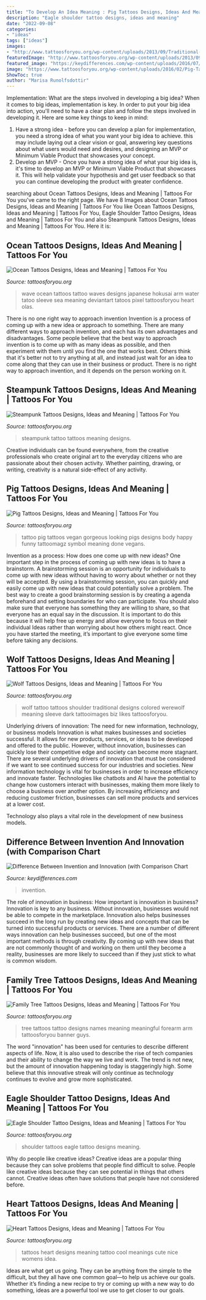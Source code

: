 ```yaml
---
title: "To Develop An Idea Meaning : Pig Tattoos Designs, Ideas And Meaning"
description: "Eagle shoulder tattoo designs, ideas and meaning"
date: "2022-09-08"
categories:
- "ideas"
tags: ["ideas"]
images:
- "http://www.tattoosforyou.org/wp-content/uploads/2013/09/Traditional-Wolf-Tattoo1-659x1024.jpg"
featuredImage: "http://www.tattoosforyou.org/wp-content/uploads/2013/09/Heart-Tattoos-For-Women.jpg"
featured_image: "https://keydifferences.com/wp-content/uploads/2016/07/invention-vs-innovation-thumbnail.jpg"
image: "https://www.tattoosforyou.org/wp-content/uploads/2016/02/Pig-Tattoo-Ideas.jpg"
ShowToc: true
author: "Marisa Runolfsdottir"
---
```



Implementation: What are the steps involved in developing a big idea?
When it comes to big ideas, implementation is key. In order to put your big idea into action, you'll need to have a clear plan and follow the steps involved in developing it. Here are some key things to keep in mind: 
1. Have a strong idea - before you can develop a plan for implementation, you need a strong idea of what you want your big idea to achieve. this may include laying out a clear vision or goal, answering key questions about what users would need and desires, and designing an MVP or Minimum Viable Product that showcases your concept. 
2. Develop an MVP - Once you have a strong idea of what your big idea is, it's time to develop an MVP or Minimum Viable Product that showcases it. This will help validate your hypothesis and get user feedback so that you can continue developing the product with greater confidence.

	

		
searching about Ocean Tattoos Designs, Ideas and Meaning | Tattoos For You you've came to the right page. We have 8 Images about Ocean Tattoos Designs, Ideas and Meaning | Tattoos For You like Ocean Tattoos Designs, Ideas and Meaning | Tattoos For You, Eagle Shoulder Tattoo Designs, Ideas and Meaning | Tattoos For You and also Steampunk Tattoos Designs, Ideas and Meaning | Tattoos For You. Here it is:
		
    
## Ocean Tattoos Designs, Ideas And Meaning | Tattoos For You

<img loading=lazy src="http://www.tattoosforyou.org/wp-content/uploads/2017/11/Ocean-Wave-Tattoo.jpg" onerror="this.onerror=null;this.src='https://tse4.mm.bing.net/th?id=OIP.mhJPs8ubeEQwfEJKysiBaQHaLE&amp;pid=15.1';" alt="Ocean Tattoos Designs, Ideas and Meaning | Tattoos For You">

_Source: tattoosforyou.org_

>wave ocean tattoos tattoo waves designs japanese hokusai arm water tatoo sleeve sea meaning deviantart tatoos pixel tattoosforyou heart olas. 

	

There is no one right way to approach invention
Invention is a process of coming up with a new idea or approach to something. There are many different ways to approach invention, and each has its own advantages and disadvantages. Some people believe that the best way to approach invention is to come up with as many ideas as possible, and then experiment with them until you find the one that works best. Others think that it's better not to try anything at all, and instead just wait for an idea to come along that they can use in their business or product. There is no right way to approach invention, and it depends on the person working on it.

    
## Steampunk Tattoos Designs, Ideas And Meaning | Tattoos For You

<img loading=lazy src="https://www.tattoosforyou.org/wp-content/uploads/2016/05/Steampunk-Tattoo-Images.jpg" onerror="this.onerror=null;this.src='https://tse4.mm.bing.net/th?id=OIP.a5U1ebJZZy1fdQUvA_epPgHaKM&amp;pid=15.1';" alt="Steampunk Tattoos Designs, Ideas and Meaning | Tattoos For You">

_Source: tattoosforyou.org_

>steampunk tattoo tattoos meaning designs. 

	

Creative individuals can be found everywhere, from the creative professionals who create original art to the everyday citizens who are passionate about their chosen activity. Whether painting, drawing, or writing, creativity is a natural side-effect of any activity.

    
## Pig Tattoos Designs, Ideas And Meaning | Tattoos For You

<img loading=lazy src="https://www.tattoosforyou.org/wp-content/uploads/2016/02/Pig-Tattoo-Ideas.jpg" onerror="this.onerror=null;this.src='https://tse3.mm.bing.net/th?id=OIP.fI0XkEjYtIwPH3BBcMYpMwHaJ4&amp;pid=15.1';" alt="Pig Tattoos Designs, Ideas and Meaning | Tattoos For You">

_Source: tattoosforyou.org_

>tattoo pig tattoos vegan gorgeous looking pigs designs body happy funny tattoomagz symbol meaning done vegans. 

	

Invention as a process: How does one come up with new ideas?
One important step in the process of coming up with new ideas is to have a brainstorm. A brainstorming session is an opportunity for individuals to come up with new ideas without having to worry about whether or not they will be accepted. By using a brainstorming session, you can quickly and easily come up with new ideas that could potentially solve a problem. 
The best way to create a good brainstorming session is by creating a agenda beforehand and setting boundaries for who can participate. You should also make sure that everyone has something they are willing to share, so that everyone has an equal say in the discussion. It is important to do this because it will help free up energy and allow everyone to focus on their individual Ideas rather than worrying about how others might react. Once you have started the meeting, it’s important to give everyone some time before taking any decisions.

    
## Wolf Tattoos Designs, Ideas And Meaning | Tattoos For You

<img loading=lazy src="http://www.tattoosforyou.org/wp-content/uploads/2013/09/Traditional-Wolf-Tattoo1-659x1024.jpg" onerror="this.onerror=null;this.src='https://tse4.mm.bing.net/th?id=OIP.WAr0TS4bwB_pThJklX3bOwHaLg&amp;pid=15.1';" alt="Wolf Tattoos Designs, Ideas and Meaning | Tattoos For You">

_Source: tattoosforyou.org_

>wolf tattoo tattoos shoulder traditional designs colored werewolf meaning sleeve dark tattooimages biz likes tattoosforyou. 

	

Underlying drivers of innovation: The need for new information, technology, or business models
Innovation is what makes businesses and societies successful. It allows for new products, services, or ideas to be developed and offered to the public. However, without innovation, businesses can quickly lose their competitive edge and society can become more stagnant. There are several underlying drivers of innovation that must be considered if we want to see continued success for our industries and societies.
New information technology is vital for businesses in order to increase efficiency and innovate faster. Technologies like chatbots and AI have the potential to change how customers interact with businesses, making them more likely to choose a business over another option. By increasing efficiency and reducing customer friction, businesses can sell more products and services at a lower cost.

Technology also plays a vital role in the development of new business models.

    
## Difference Between Invention And Innovation (with Comparison Chart

<img loading=lazy src="https://keydifferences.com/wp-content/uploads/2016/07/invention-vs-innovation-thumbnail.jpg" onerror="this.onerror=null;this.src='https://tse4.mm.bing.net/th?id=OIP.uM1Yfj3K8eZOe1H_-bxqeAHaDF&amp;pid=15.1';" alt="Difference Between Invention and Innovation (with Comparison Chart">

_Source: keydifferences.com_

>invention. 

	

The role of innovation in business: How important is innovation in business?
Innovation is key to any business. Without innovation, businesses would not be able to compete in the marketplace. Innovation also helps businesses succeed in the long run by creating new ideas and concepts that can be turned into successful products or services. There are a number of different ways innovation can help businesses succeed, but one of the most important methods is through creativity. By coming up with new ideas that are not commonly thought of and working on them until they become a reality, businesses are more likely to succeed than if they just stick to what is common wisdom.

    
## Family Tree Tattoos Designs, Ideas And Meaning | Tattoos For You

<img loading=lazy src="https://www.tattoosforyou.org/wp-content/uploads/2013/11/Family-Tree-Tattoo-Designs-With-Names.jpg" onerror="this.onerror=null;this.src='https://tse1.mm.bing.net/th?id=OIP.l_gg8gXEcjGWF-YtwG--6QHaJ4&amp;pid=15.1';" alt="Family Tree Tattoos Designs, Ideas and Meaning | Tattoos For You">

_Source: tattoosforyou.org_

>tree tattoos tattoo designs names meaning meaningful forearm arm tattoosforyou banner guys. 

	

The word "innovation" has been used for centuries to describe different aspects of life. Now, it is also used to describe the rise of tech companies and their ability to change the way we live and work. The trend is not new, but the amount of innovation happening today is staggeringly high. Some believe that this innovative streak will only continue as technology continues to evolve and grow more sophisticated.

    
## Eagle Shoulder Tattoo Designs, Ideas And Meaning | Tattoos For You

<img loading=lazy src="https://www.tattoosforyou.org/wp-content/uploads/2017/07/Eagle-Shoulder-Tattoos-for-Men.jpg" onerror="this.onerror=null;this.src='https://tse3.mm.bing.net/th?id=OIP.GW4Mjd57Pnc4Pa2jfr5ziQHaJ4&amp;pid=15.1';" alt="Eagle Shoulder Tattoo Designs, Ideas and Meaning | Tattoos For You">

_Source: tattoosforyou.org_

>shoulder tattoos eagle tattoo designs meaning. 

	

Why do people like creative ideas?
Creative ideas are a popular thing because they can solve problems that people find difficult to solve. People like creative ideas because they can see potential in things that others cannot. Creative ideas often have solutions that people have not considered before.

    
## Heart Tattoos Designs, Ideas And Meaning | Tattoos For You

<img loading=lazy src="http://www.tattoosforyou.org/wp-content/uploads/2013/09/Heart-Tattoos-For-Women.jpg" onerror="this.onerror=null;this.src='https://tse1.mm.bing.net/th?id=OIP.S5uuxqUdRpBu7OPg4x5SuQHaJ4&amp;pid=15.1';" alt="Heart Tattoos Designs, Ideas and Meaning | Tattoos For You">

_Source: tattoosforyou.org_

>tattoos heart designs meaning tattoo cool meanings cute nice womens idea. 

	

Ideas are what get us going. They can be anything from the simple to the difficult, but they all have one common goal—to help us achieve our goals. Whether it’s finding a new recipe to try or coming up with a new way to do something, ideas are a powerful tool we use to get closer to our goals.

